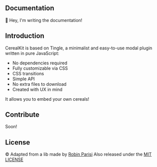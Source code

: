 
## Documentation

👋 Hey, I'm writing the documentation!

## Introduction

CerealKit is based on Tingle, a minimalist and easy-to-use modal plugin
written in pure JavaScript:

* No dependencies required
* Fully customizable via CSS
* CSS transitions
* Simple API
* No extra files to download
* Created with UX in mind

It allows you to embed your own cereals!

## Contribute

Soon!

## License

© Adapted from a lib made by [Robin Parisi](https://github.com/robinparisi)
Also released under the [MIT LICENSE](http://opensource.org/licenses/MIT)
